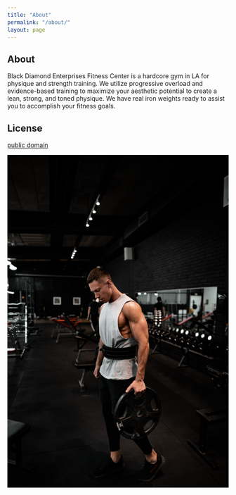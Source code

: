 ```yaml
---
title: "About"
permalink: "/about/"
layout: page
---
```


## About
Black Diamond Enterprises Fitness Center is a hardcore gym in LA for physique and strength training. We utilize progressive overload and evidence-based training to maximize your aesthetic potential to create a lean, strong, and toned physique.
We have real iron weights ready to assist you to accomplish your fitness goals.



## License

[public domain](http://unlicense.org/)


![This is an image](john-fornander-TAZoUmDqzXk-unsplash.jpg)
